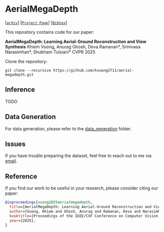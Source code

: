 # AerialMegaDepth
[[`arXiv`](https://arxiv.org/abs/XXXX.XXXXX)]
[[`Project Page`](https://aerial-megadepth.github.io/)]
[[`Bibtex`](#reference)]

This repository contains code for our paper:

**AerialMegaDepth: Learning Aerial-Ground Reconstruction and View Synthesis**
Khiem Vuong, Anurag Ghosh, Deva Ramanan*, Srinivasa Narasimhan*, Shubham Tulsiani*
CVPR 2025


Clone the repository:
```
git clone --recursive https://github.com/kvuong2711/aerial-megadepth.git
```


## Inference
TODO

## Data Generation
For data generation, please refer to the [data_generation](data_generation) folder.


## Issues
If you have trouble preparing the dataset, feel free to reach out to me via [email](mailto:kvuong@andrew.cmu.edu).

## Reference

If you find our work to be useful in your research, please consider citing our paper:

```bibtex
@inproceedings{vuong2025aerialmegadepth,
  title={AerialMegaDepth: Learning Aerial-Ground Reconstruction and View Synthesis},
  author={Vuong, Khiem and Ghosh, Anurag and Ramanan, Deva and Narasimhan, Srinivasa and Tulsiani, Shubham},
  booktitle={Proceedings of the IEEE/CVF Conference on Computer Vision and Pattern Recognition},
  year={2025},
}
```
